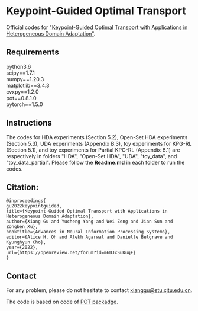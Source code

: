 # Keypoint-Guided Optimal Transport
Official codes for ["Keypoint-Guided Optimal Transport with Applications in Heterogeneous Domain Adaptation"](https://openreview.net/forum?id=m6DJxSuKuqF&noteId=SEp6zzXmpLE).

## Requirements
python3.6 <br>
scipy==1.7.1 <br>
numpy==1.20.3 <br>
matplotlib==3.4.3 <br>
cvxpy==1.2.0 <br>
pot==0.8.1.0 <br>
pytorch==1.5.0 <br>

## Instructions
The codes for HDA experiments (Section 5.2), Open-Set HDA experiments (Section 5.3), UDA experiments (Appendix B.3),
toy experiments for KPG-RL (Section 5.1), and toy experiments for Partial KPG-RL (Appendix B.1) are respectively in folders 
"HDA", "Open-Set HDA", "UDA", "toy_data", and "toy_data_partial". Please follow the __Readme.md__ in each folder to run the codes.

## Citation:
```
@inproceedings{
gu2022keypointguided,
title={Keypoint-Guided Optimal Transport with Applications in Heterogeneous Domain Adaptation},
author={Xiang Gu and Yucheng Yang and Wei Zeng and Jian Sun and Zongben Xu},
booktitle={Advances in Neural Information Processing Systems},
editor={Alice H. Oh and Alekh Agarwal and Danielle Belgrave and Kyunghyun Cho},
year={2022},
url={https://openreview.net/forum?id=m6DJxSuKuqF}
}
```

## Contact
For any problem, please do not hesitate to contact xianggu@stu.xjtu.edu.cn.


The code is based on code of [POT packadge](https://pythonot.github.io/).
